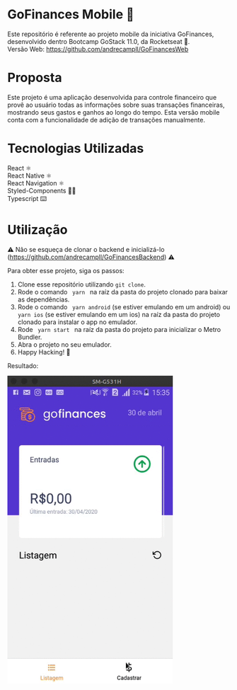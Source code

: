 # GoFinances Mobile 💸
Este repositório é referente ao projeto mobile da iniciativa GoFinances, desenvolvido dentro Bootcamp GoStack 11.0, da Rocketseat 🚀. <br />
Versão Web: https://github.com/andrecampll/GoFinancesWeb

# Proposta
Este projeto é uma aplicação desenvolvida para controle financeiro que provê ao usuário
todas as informações sobre suas transações financeiras, mostrando seus gastos e
ganhos ao longo do tempo. Esta versão mobile conta com a funcionalidade de adição de transações manualmente.

# Tecnologias Utilizadas
React ⚛️ <br />
React Native ⚛️ <br />
React Navigation ⚛️ <br />
Styled-Components 💅🏻 <br />
Typescript ⌨️

# Utilização
⚠️ Não se esqueça de clonar o backend e inicializá-lo (https://github.com/andrecampll/GoFinancesBackend) ⚠️

Para obter esse projeto, siga os passos:
1. Clone esse repositório utilizando <code>git clone</code>.
2. Rode o comando <code> yarn </code> na raíz da pasta do projeto clonado para baixar as dependências.
3. Rode o comando <code> yarn android</code> (se estiver emulando em um android) ou <code>yarn ios</code> (se estiver emulando em um ios) na raíz da pasta do projeto clonado para instalar o app no emulador.
4. Rode <code> yarn start </code> na raíz da pasta do projeto para inicializar o Metro Bundler.
5. Abra o projeto no seu emulador.
6. Happy Hacking! 🚀

Resultado:


<img src="Peek 2020-04-30 15-36.gif" />

